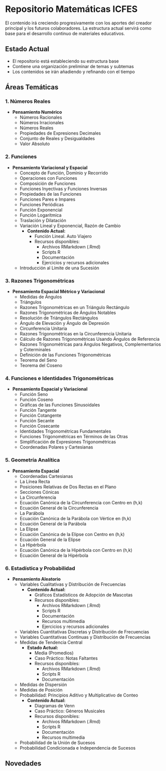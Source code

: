 # Repositorio Matemáticas ICFES

El contenido irá creciendo progresivamente con los aportes del creador principal y los futuros colaboradores. La estructura actual servirá como base para el desarrollo continuo de materiales educativos.

## Estado Actual

- El repositorio está estableciendo su estructura base
- Contiene una organización preliminar de temas y subtemas
- Los contenidos se irán añadiendo y refinando con el tiempo

## Áreas Temáticas

### 1. Números Reales
- **Pensamiento Numérico**
  - Números Racionales
  - Números Irracionales
  - Números Reales
  - Propiedades de Expresiones Decimales
  - Conjunto de Reales y Desigualdades
  - Valor Absoluto

### 2. Funciones
- **Pensamiento Variacional y Espacial**
  - Concepto de Función, Dominio y Recorrido
  - Operaciones con Funciones
  - Composición de Funciones
  - Funciones Inyectivas y Funciones Inversas
  - Propiedades de las Funciones
  - Funciones Pares e Impares
  - Funciones Periódicas
  - Función Exponencial
  - Función Logarítmica
  - Traslación y Dilatación
  - Variación Lineal y Exponencial, Razón de Cambio
    - **Contenido Actual:**
        - Función Lineal. Auto Viajero
        - Recursos disponibles:
          - Archivos RMarkdown (.Rmd)
          - Scripts R
          - Documentación
          - Ejercicios y recursos adicionales
  - Introducción al Límite de una Sucesión

### 3. Razones Trigonométricas
- **Pensamiento Espacial Métrico y Variacional**
  - Medidas de Ángulos
  - Triángulos
  - Razones Trigonométricas en un Triángulo Rectángulo
  - Razones Trigonométricas de Ángulos Notables
  - Resolución de Triángulos Rectángulos
  - Ángulo de Elevación y Ángulo de Depresión
  - Circunferencia Unitaria
  - Razones Trigonométricas en la Circunferencia Unitaria
  - Cálculo de Razones Trigonométricas Usando Ángulos de Referencia
  - Razones Trigonométricas para Ángulos Negativos, Complementarios y Coterminales
  - Definición de las Funciones Trigonométricas
  - Teorema del Seno
  - Teorema del Coseno

### 4. Funciones e Identidades Trigonométricas
- **Pensamiento Espacial y Variacional**
  - Función Seno
  - Función Coseno
  - Gráficas de las Funciones Sinusoidales
  - Función Tangente
  - Función Cotangente
  - Función Secante
  - Función Cosecante
  - Identidades Trigonométricas Fundamentales
  - Funciones Trigonométricas en Términos de las Otras
  - Simplificación de Expresiones Trigonométricas
  - Coordenadas Polares y Cartesianas

### 5. Geometría Analítica
- **Pensamiento Espacial**
  - Coordenadas Cartesianas
  - La Línea Recta
  - Posiciones Relativas de Dos Rectas en el Plano
  - Secciones Cónicas
  - La Circunferencia
  - Ecuación Canónica de la Circunferencia con Centro en (h,k)
  - Ecuación General de la Circunferencia
  - La Parábola
  - Ecuación Canónica de la Parábola con Vértice en (h,k)
  - Ecuación General de la Parábola
  - La Elipse
  - Ecuación Canónica de la Elipse con Centro en (h,k)
  - Ecuación General de la Elipse
  - La Hipérbola
  - Ecuación Canónica de la Hipérbola con Centro en (h,k)
  - Ecuación General de la Hipérbola

### 6. Estadística y Probabilidad
- **Pensamiento Aleatorio**
  - Variables Cualitativas y Distribución de Frecuencias
    - **Contenido Actual:**
      - Gráficos Estadísticos de Adopción de Mascotas
      - Recursos disponibles:
        - Archivos RMarkdown (.Rmd)
        - Scripts R
        - Documentación
        - Recursos multimedia
        - Ejercicios y recursos adicionales
  - Variables Cuantitativas Discretas y Distribución de Frecuencias
  - Variables Cuantitativas Continuas y Distribución de Frecuencias
  - Medidas de Tendencia Central
    - **Estado Actual:**
      - Media (Promedios)
      - Caso Práctico: Notas Faltantes
      - Recursos disponibles:
        - Archivos RMarkdown (.Rmd)
        - Scripts R
        - Documentación
  - Medidas de Dispersión
  - Medidas de Posición
  - Probabilidad: Principios Aditivo y Multiplicativo de Conteo
    - **Contenido Actual:**
      - Diagramas de Venn
      - Caso Práctico: Géneros Musicales
      - Recursos disponibles:
        - Archivos RMarkdown (.Rmd)
        - Scripts R
        - Documentación
        - Recursos multimedia
  - Probabilidad de la Unión de Sucesos
  - Probabilidad Condicionada e Independencia de Sucesos

## Novedades

